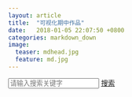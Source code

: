 ```yaml
---
layout: article
title:  "可视化期中作品"
date:   2018-01-05 22:07:50 +0800
categories: markdown_down
image:
  teaser: mdhead.jpg
  feature: md.jpg
---
```

<html>
<head>
</head>
<body>
 <input type="search" id="keyword" value="" autocomplete="off" placeholder="请输入搜索关键字" /> 
<a href="###" id="submit" target="_blank" >搜索</a> 
<script type="text/javascript"> 
(function(document) { 
var submit = document.getElementById('submit'); 
var keyword = document.getElementById('keyword'); 
var url = 'http://www.baidu.com/baidu?wd='; 
submit.onfocus = submit.onmousedown = function() { 
var href = url + escape(keyword.value); 
if (href !== submit.href) { 
submit.href = url + escape(keyword.value) 
} 
} 

})(document); 
</script> 
</body>
</html>
